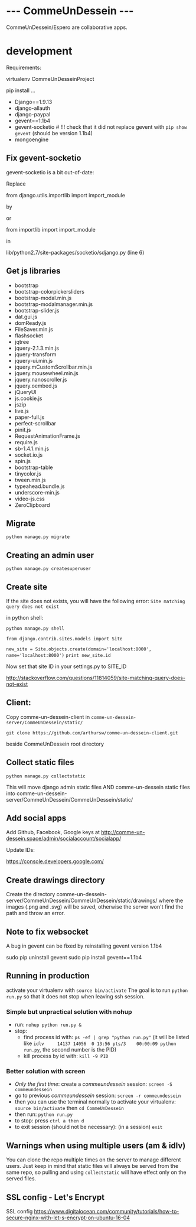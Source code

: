 # --- CommeUnDessein --- #

CommeUnDessein/Espero are collaborative apps.

# development

Requirements:

virtualenv CommeUnDesseinProject

pip install ...

 - Django==1.9.13
 - django-allauth
 - django-paypal
 - gevent==1.1b4 
 - gevent-socketio 			# !!! check that it did not replace gevent with `pip show gevent` (should be version 1.1b4)
 - mongoengine


## Fix gevent-socketio

gevent-socketio is a bit out-of-date:

Replace

from django.utils.importlib import import_module

by



or 

from importlib import import_module

in

lib/python2.7/site-packages/socketio/sdjango.py (line 6)

## Get js libraries

 - bootstrap
 - bootstrap-colorpickersliders
 - bootstrap-modal.min.js
 - bootstrap-modalmanager.min.js
 - bootstrap-slider.js
 - dat.gui.js
 - domReady.js
 - FileSaver.min.js
 - flashsocket
 - jqtree
 - jquery-2.1.3.min.js
 - jquery-transform
 - jquery-ui.min.js
 - jquery.mCustomScrollbar.min.js
 - jquery.mousewheel.min.js
 - jquery.nanoscroller.js
 - jquery.oembed.js
 - jQueryUI
 - js.cookie.js
 - jszip
 - live.js
 - paper-full.js
 - perfect-scrollbar
 - pinit.js
 - RequestAnimationFrame.js
 - require.js
 - sb-1.4.1.min.js
 - socket.io.js
 - spin.js
 - bootstrap-table
 - tinycolor.js
 - tween.min.js
 - typeahead.bundle.js
 - underscore-min.js
 - video-js.css
 - ZeroClipboard

## Migrate

`python manage.py migrate`


## Creating an admin user

`python manage.py createsuperuser`

## Create site

If the site does not exists, you will have the following error: `Site matching query does not exist`

in python shell:

`python manage.py shell`


`from django.contrib.sites.models import Site`

`new_site = Site.objects.create(domain='localhost:8000', name='localhost:8000')`
`print new_site.id`

Now set that site ID in your settings.py to SITE_ID

http://stackoverflow.com/questions/11814059/site-matching-query-does-not-exist


## Client:

Copy comme-un-dessein-client in `comme-un-dessein-server/CommeUnDessein/static/`

`git clone https://github.com/arthursw/comme-un-dessein-client.git`

beside CommeUnDessein root directory

## Collect static files

`python manage.py collectstatic`

This will move django admin static files AND comme-un-dessein static files into comme-un-dessein-server/CommeUnDessein/CommeUnDessein/static/

## Add social apps

Add Github, Facebook, Google keys at http://comme-un-dessein.space/admin/socialaccount/socialapp/

Update IDs:

https://console.developers.google.com/

## Create drawings directory

Create the directory comme-un-dessein-server/CommeUnDessein/CommeUnDessein/static/drawings/
where the images (.png and .svg) will be saved, otherwise the server won't find the path and throw an error.

## Note to fix websocket

A bug in gevent can be fixed by reinstalling gevent version 1.1b4

sudo pip uninstall gevent
sudo pip install gevent==1.1b4

## Running in production

activate your virtualenv with `source bin/activate`
The goal is to run `python run.py` so that it does not stop when leaving ssh session.

### Simple but unpractical solution with nohup

 - run: `nohup python run.py &`
 - stop: 
    - find process id with: `ps -ef | grep "python run.py"` (it will be listed like `idlv     14137 14056  0 13:56 pts/3    00:00:09 python run.py`, the second number is the PID)
    - kill process by id with: `kill -9 PID`

### Better solution with screen

 - *Only the first time*: create a *commeundessein* session: `screen -S commeundessein`
 - go to previous *commeundessein* session: `screen -r commeundessein`
 - then you can use the terminal normally to activate your virtualenv: `source bin/activate` then `cd CommeUnDessein`
 - then run: `python run.py`
 - to stop: press `ctrl a then d`
 - to exit session (should not be necessary): (in a session) `exit`

## Warnings when using multiple users (am & idlv)

You can clone the repo multiple times on the server to manage different users.
Just keep in mind that static files will always be served from the same repo, so pulling and using `collectstatic` will have effect only on the served files.

## SSL config - Let's Encrypt

SSL config https://www.digitalocean.com/community/tutorials/how-to-secure-nginx-with-let-s-encrypt-on-ubuntu-16-04